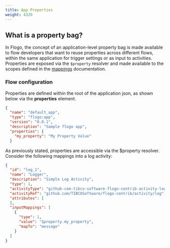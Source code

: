 ```yaml
---
title: App Properties
weight: 4320
---
```


## What is a property bag?

In Flogo, the concept of an application-level property bag is made available to flow developers that want to reuse properties across different flows, within the same application for trigger settings or as input to activities. Properties are exposed via the `$property` resolver and made available to the scopes defined in the [mappings]((../mapping/)) documentation.

### Flow configuration

Properties are defined within the root of the application json, as shown below via the **properties** element.

```json
{
  "name": "default_app",
  "type": "flogo:app",
  "version": "0.0.1",
  "description": "Sample flogo app",
  "properties": {
    "my_property": "My Property Value"
  }
  ```

As previously stated, properties are accessible via the $property resolver. Consider the following mappings into a log activity:

```json
{
  "id": "log_1",
  "name": "Logger",
  "description": "Simple Log Activity",
  "type": 1,
  "activityType": "github-com-tibco-software-flogo-contrib-activity-log",
  "activityRef": "github.com/TIBCOSoftware/flogo-contrib/activity/log",
  "attributes": [
  ],
  "inputMappings": [
    {
      "type": 1,
      "value": "$property.my_property",
      "mapTo": "message"
    }
  ]
}
```